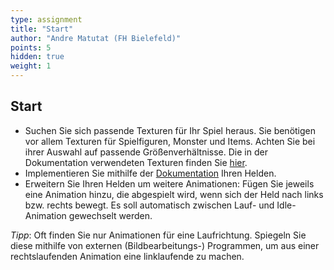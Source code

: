 ```yaml
---
type: assignment
title: "Start"
author: "Andre Matutat (FH Bielefeld)"
points: 5
hidden: true
weight: 1
---
```


## Start

-   Suchen Sie sich passende Texturen für Ihr Spiel heraus. Sie benötigen vor
    allem Texturen für Spielfiguren, Monster und Items. Achten Sie bei ihrer
    Auswahl auf passende Größenverhältnisse. Die in der Dokumentation verwendeten
    Texturen finden Sie [hier](https://0x72.itch.io/dungeontileset-ii).
-   Implementieren Sie mithilfe der [Dokumentation](https://github.com/PM-Dungeon/core/blob/master/documentation/quickstart_de.md)
    Ihren Helden.
-   Erweitern Sie Ihren Helden um weitere Animationen: Fügen Sie jeweils eine
    Animation hinzu, die abgespielt wird, wenn sich der Held nach links bzw.
    rechts bewegt. Es soll automatisch zwischen Lauf- und Idle-Animation
    gewechselt werden.

*Tipp*: Oft finden Sie nur Animationen für eine Laufrichtung. Spiegeln Sie
diese mithilfe von externen (Bildbearbeitungs-) Programmen, um aus einer
rechtslaufenden Animation eine linklaufende zu machen.
